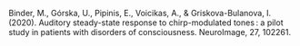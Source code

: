 ﻿---
layout: post
date:   2020-01-06 09:00:00
link: https://www.sciencedirect.com/science/article/pii/S221315822030098X
categories: article
year: 2020
---

Binder, M., Górska, U., Pipinis, E., Voicikas, A., & Griskova-Bulanova, I. (2020). Auditory steady-state response to chirp-modulated tones : a pilot study in patients with disorders of consciousness. NeuroImage, 27, 102261.
